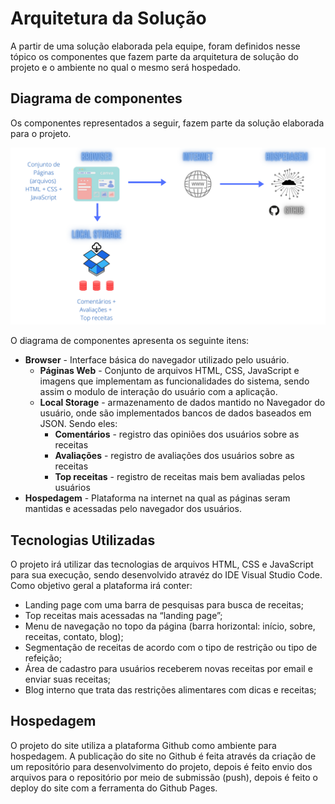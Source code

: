 # Arquitetura da Solução

A partir de uma solução elaborada pela equipe, foram definidos nesse tópico os componentes que fazem parte da arquitetura de solução do projeto e o ambiente no qual o mesmo será hospedado.

## Diagrama de componentes

Os componentes representados a seguir, fazem parte da solução elaborada para o projeto.

![Diagrama de Componentes](img/internet.png)

O diagrama de componentes apresenta os seguinte itens:
- **Browser** - Interface básica do navegador utilizado pelo usuário.
  - **Páginas Web** - Conjunto de arquivos HTML, CSS, JavaScript e imagens que implementam as funcionalidades do sistema, sendo assim o modulo de interação do usuário com a aplicação.
   - **Local Storage** - armazenamento de dados mantido no Navegador do usuário, onde são implementados bancos de dados baseados em JSON. Sendo eles: 
     - **Comentários** - registro das opiniões dos usuários sobre as receitas 
     - **Avaliações** - registro de avaliações dos usuários sobre as receitas
     - **Top receitas** - registro de receitas mais bem avaliadas pelos usuários
 - **Hospedagem** - Plataforma na internet na qual as páginas seram mantidas e acessadas pelo navegador dos usuários. 

## Tecnologias Utilizadas

O projeto irá utilizar das tecnologias de arquivos HTML, CSS e JavaScript para sua execução, sendo desenvolvido atravéz do IDE Visual Studio Code. Como objetivo geral a plataforma irá conter:
- Landing page com uma barra de pesquisas para busca de receitas;
- Top receitas mais acessadas na “landing page”;
- Menu de navegação no topo da página (barra horizontal: início, sobre, receitas, contato, blog); 
- Segmentação de receitas de acordo com o tipo de restrição ou tipo de refeição;
- Área de cadastro para usuários receberem novas receitas por email e enviar suas receitas;
- Blog interno que trata das restrições alimentares com dicas e receitas;

## Hospedagem

O projeto do site utiliza a plataforma Github como ambiente para hospedagem. 
A publicação do site no Github é feita através da criação de um repositório para desenvolvimento do projeto, depois é feito envio dos arquivos para o repositório por meio de submissão (push), depois é feito o deploy do site com a ferramenta do Github Pages.
